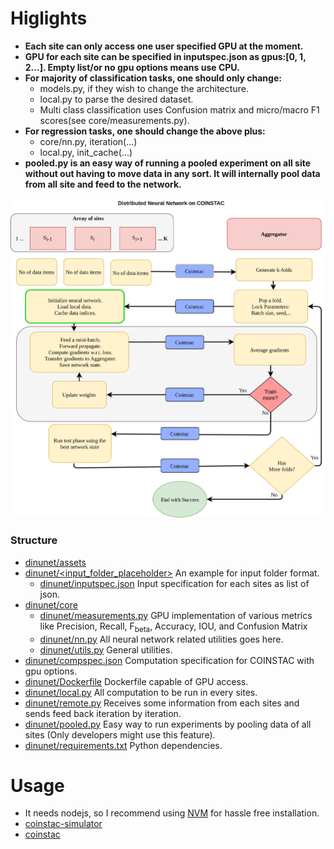 # Higlights
*  **Each site can only access one user specified GPU at the moment.** 
* **GPU for each site can be specified in inputspec.json as gpus:[0, 1, 2...]. Empty list/or no gpu options means use CPU.**
* **For majority of classification tasks, one should only change:**
    * models.py, if they wish to change the architecture.
    * local.py to parse the desired dataset.
    * Multi class classification uses Confusion matrix and micro/macro F1 scores(see core/measurements.py). 
* **For regression tasks, one should change the above plus:**
    * core/nn.py, iteration(...)
    * local.py, init_cache(...)
* **pooled.py is an easy way of running a pooled experiment on all site without out having to move data in any sort. It will internally pool data from all site and feed to the network.**

![DINUNET](assets/dinunet.png)
### Structure
* [dinunet/assets](https://github.com/trendscenter/dinunet/tree/master/assets)
* [dinunet/<input_folder_placeholder>](https://github.com/trendscenter/dinunet/tree/master/test) An example for input folder format.
    * [dinunet/inputspec.json](https://github.com/trendscenter/dinunet/blob/master/test/inputspec.json) Input specification for each sites as list of json.
* [dinunet/core](https://github.com/trendscenter/dinunet/tree/master/core)
    * [dinunet/measurements.py](https://github.com/trendscenter/dinunet/blob/master/core/measurements.py) GPU implementation of various metrics like Precision, Recall, F<sub>beta</sub>, Accuracy, IOU, and Confusion Matrix
    * [dinunet/nn.py](https://github.com/trendscenter/dinunet/blob/master/core/nn.py) All neural network related utilities goes here.
    * [dinunet/utils.py](https://github.com/trendscenter/dinunet/blob/master/core/utils.py) General utilities.
* [dinunet/compspec.json](https://github.com/trendscenter/dinunet/blob/master/compspec.json) Computation specification for COINSTAC with gpu options.
* [dinunet/Dockerfile](https://github.com/trendscenter/dinunet/blob/master/Dockerfile) Dockerfile capable of GPU access.
* [dinunet/local.py](https://github.com/trendscenter/dinunet/blob/master/local.py) All computation to be run in every sites.
* [dinunet/remote.py](https://github.com/trendscenter/dinunet/blob/remote.py) Receives some information from each sites and sends feed back iteration by iteration.
* [dinunet/pooled.py](https://github.com/trendscenter/dinunet/blob/pooled.py) Easy way to run experiments by pooling data of all sites (Only developers might use this feature).
* [dinunet/requirements.txt](https://github.com/trendscenter/dinunet/blob/master/requirements.txt) Python dependencies.

# Usage
* It needs nodejs, so I recommend using [NVM](https://github.com/nvm-sh/nvm) for hassle free installation.
* [coinstac-simulator](https://github.com/trendscenter/coinstac/tree/master/packages/coinstac-simulator)
* [coinstac](https://github.com/trendscenter/coinstac)

